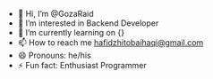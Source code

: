 - 👋 Hi, I’m @GozaRaid
- 👀 I’m interested in Backend Developer
- 🌱 I’m currently learning on {}
- 📫 How to reach me hafidzhitobaihaqi@gmail.com
- 😄 Pronouns: he/his
- ⚡ Fun fact: Enthusiast Programmer

